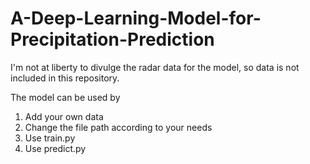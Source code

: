 # A-Deep-Learning-Model-for-Precipitation-Prediction
I'm not at liberty to divulge the radar data for the model, so data is not included in this repository.

The model can be used by
1. Add your own data
2. Change the file path according to your needs
3. Use train.py
4. Use predict.py
